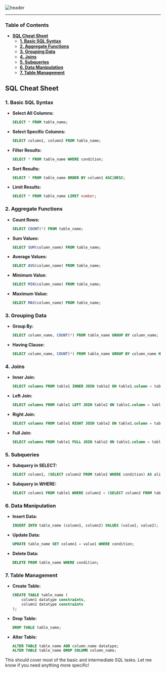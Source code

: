 
![header](/images/SQL%20Cheat%20Sheet.webp)

---

### Table of Contents

- [**SQL Cheat Sheet**](#sql-cheat-sheet)
  - [**1. Basic SQL Syntax**](#1-basic-sql-syntax)
  - [**2. Aggregate Functions**](#2-aggregate-functions)
  - [**3. Grouping Data**](#3-grouping-data)
  - [**4. Joins**](#4-joins)
  - [**5. Subqueries**](#5-subqueries)
  - [**6. Data Manipulation**](#6-data-manipulation)
  - [**7. Table Management**](#7-table-management)

## SQL Cheat Sheet

### **1. Basic SQL Syntax**

- **Select All Columns:**
  ```sql
  SELECT * FROM table_name;
  ```

- **Select Specific Columns:**
  ```sql
  SELECT column1, column2 FROM table_name;
  ```

- **Filter Results:**
  ```sql
  SELECT * FROM table_name WHERE condition;
  ```

- **Sort Results:**
  ```sql
  SELECT * FROM table_name ORDER BY column1 ASC|DESC;
  ```

- **Limit Results:**
  ```sql
  SELECT * FROM table_name LIMIT number;
  ```

### **2. Aggregate Functions**

- **Count Rows:**
  ```sql
  SELECT COUNT(*) FROM table_name;
  ```

- **Sum Values:**
  ```sql
  SELECT SUM(column_name) FROM table_name;
  ```

- **Average Values:**
  ```sql
  SELECT AVG(column_name) FROM table_name;
  ```

- **Minimum Value:**
  ```sql
  SELECT MIN(column_name) FROM table_name;
  ```

- **Maximum Value:**
  ```sql
  SELECT MAX(column_name) FROM table_name;
  ```

### **3. Grouping Data**

- **Group By:**
  ```sql
  SELECT column_name, COUNT(*) FROM table_name GROUP BY column_name;
  ```

- **Having Clause:**
  ```sql
  SELECT column_name, COUNT(*) FROM table_name GROUP BY column_name HAVING COUNT(*) > value;
  ```

### **4. Joins**

- **Inner Join:**
  ```sql
  SELECT columns FROM table1 INNER JOIN table2 ON table1.column = table2.column;
  ```

- **Left Join:**
  ```sql
  SELECT columns FROM table1 LEFT JOIN table2 ON table1.column = table2.column;
  ```

- **Right Join:**
  ```sql
  SELECT columns FROM table1 RIGHT JOIN table2 ON table1.column = table2.column;
  ```

- **Full Join:**
  ```sql
  SELECT columns FROM table1 FULL JOIN table2 ON table1.column = table2.column;
  ```

### **5. Subqueries**

- **Subquery in SELECT:**
  ```sql
  SELECT column1, (SELECT column2 FROM table2 WHERE condition) AS alias FROM table1;
  ```

- **Subquery in WHERE:**
  ```sql
  SELECT column1 FROM table1 WHERE column2 = (SELECT column2 FROM table2 WHERE condition);
  ```

### **6. Data Manipulation**

- **Insert Data:**
  ```sql
  INSERT INTO table_name (column1, column2) VALUES (value1, value2);
  ```

- **Update Data:**
  ```sql
  UPDATE table_name SET column1 = value1 WHERE condition;
  ```

- **Delete Data:**
  ```sql
  DELETE FROM table_name WHERE condition;
  ```

### **7. Table Management**

- **Create Table:**
  ```sql
  CREATE TABLE table_name (
      column1 datatype constraints,
      column2 datatype constraints
  );
  ```

- **Drop Table:**
  ```sql
  DROP TABLE table_name;
  ```

- **Alter Table:**
  ```sql
  ALTER TABLE table_name ADD column_name datatype;
  ALTER TABLE table_name DROP COLUMN column_name;
  ```

This should cover most of the basic and intermediate SQL tasks. Let me know if you need anything more specific!
